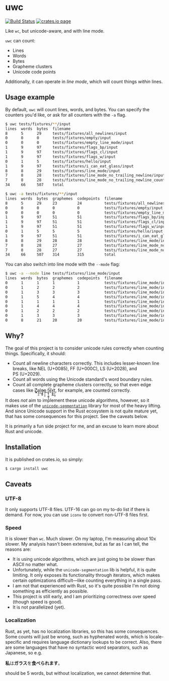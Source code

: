 # uwc

[![Build Status](https://travis-ci.org/dead10ck/uwc.svg?branch=develop)](https://travis-ci.org/dead10ck/uwc)
[![crates.io page](https://img.shields.io/crates/v/uwc.svg)](https://crates.io/crates/uwc)

Like `wc`, but unicode-aware, and with line mode.

`uwc` can count:

* Lines
* Words
* Bytes
* Grapheme clusters
* Unicode code points

Additionally, it can operate in *line mode*, which will count things *within* lines.

## Usage example

By default, `uwc` will count lines, words, and bytes. You can specify the counters
you'd like, or ask for all counters with the `-a` flag.

```sh
$ uwc tests/fixtures/**/input
lines  words  bytes  filename
8      5      29     tests/fixtures/all_newlines/input
0      0      0      tests/fixtures/empty/input
0      0      0      tests/fixtures/empty_line_mode/input
1      9      97     tests/fixtures/flags_bp/input
1      9      97     tests/fixtures/flags_cl/input
1      9      97     tests/fixtures/flags_w/input
0      1      5      tests/fixtures/hello/input
1      9      97     tests/fixtures/i_can_eat_glass/input
8      8      29     tests/fixtures/line_mode/input
7      8      28     tests/fixtures/line_mode_no_trailing_newline/input
7      8      28     tests/fixtures/line_mode_no_trailing_newline_count_newlines/input
34     66     507    total

$ uwc -a tests/fixtures/**/input
lines  words  bytes  graphemes  codepoints  filename
8      5      29     23         24          tests/fixtures/all_newlines/input
0      0      0      0          0           tests/fixtures/empty/input
0      0      0      0          0           tests/fixtures/empty_line_mode/input
1      9      97     51         51          tests/fixtures/flags_bp/input
1      9      97     51         51          tests/fixtures/flags_cl/input
1      9      97     51         51          tests/fixtures/flags_w/input
0      1      5      5          5           tests/fixtures/hello/input
1      9      97     51         51          tests/fixtures/i_can_eat_glass/input
8      8      29     28         28          tests/fixtures/line_mode/input
7      8      28     27         27          tests/fixtures/line_mode_no_trailing_newline/input
7      8      28     27         27          tests/fixtures/line_mode_no_trailing_newline_count_newlines/input
34     66     507    314        315         total
```

You can also switch into line mode with the `--mode` flag:

```sh
$ uwc -a --mode line tests/fixtures/line_mode/input
lines  words  bytes  graphemes  codepoints  filename
0      1      1      1          1           tests/fixtures/line_mode/input:1
0      1      2      2          2           tests/fixtures/line_mode/input:2
0      1      3      3          3           tests/fixtures/line_mode/input:3
0      1      5      4          4           tests/fixtures/line_mode/input:4
0      1      1      1          1           tests/fixtures/line_mode/input:5
0      1      4      4          4           tests/fixtures/line_mode/input:6
0      1      2      2          2           tests/fixtures/line_mode/input:7
0      1      3      3          3           tests/fixtures/line_mode/input:8
0      8      21     20         20          tests/fixtures/line_mode/input:total
```

## Why?

The goal of this project is to consider unicode rules correctly when counting
things. Specifically, it should:

* Count all newline characters correctly. This includes lesser-known line breaks,
  like NEL&#160;(U+0085), FF&#160;(U+000C), LS&#160;(U+2028), and PS&#160;(U+2029).
* Count all words using the Unicode standard's word boundary rules.
* Count all complete grapheme clusters correctly, so that even edge cases like
   Z҉͈͓͈͎a̘͈̠̭l̨̯g̶̬͇̭o̝̹̗͎̙ ͟t͖̙̟̹͇̥̝͡e̥͘x͚̺̭̻͘t͉͔̩̲̘, for example, are counted correctly.

It does *not* aim to implement these unicode algorithms, however, so it makes use of
the [`unicode-segmentation`](https://crates.io/crates/unicode-segmentation) library
for most of the heavy lifting. And since Unicode support in the Rust ecosystem is
not quite mature yet, that has some consequences for this project. See the
caveats below.

It is primarily a fun side project for me, and an excuse to learn more about Rust
and unicode.

## Installation

It is published on crates.io, so simply:

```sh
$ cargo install uwc
```

## Caveats

### UTF-8

It only supports UTF-8 files. UTF-16 can go on my to-do list if there is demand.
For now, you can use `iconv` to convert non-UTF-8 files first.

### Speed

It is slower than `wc`. Much slower. On my laptop, I'm measuring about 10x slower.
My analysis hasn't been extensive, but as far as I can tell, the reasons are:

* It is using unicode algorithms, which are just going to be slower than
  ASCII no matter what.
* Unfortunately, while the `unicode-segmentation` lib is helpful, it is quite
  limiting. It only exposes its functionality through iterators, which makes
  certain optimizations difficult—like counting everything in a single pass.
* I am not that experienced with Rust, so it's quite possible I'm not doing
  something as efficiently as possible.
* This project is still early, and I am prioritizing correctness over speed
  (though speed is good).
* It is not parallelized (yet).

### Localization

Rust, as yet, has no localization libraries, so this has some consequences. Some
counts will just be wrong, such as hyphenated words, which is locale-specific
and requires language dictionary lookups to be correct. Also, there are some
languages that have no syntactic word separators, such as Japanese, so e.g.

**私**は**ガラス**を**食べられます**。

should be 5 words, but without localization, we cannot determine that.
